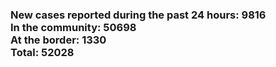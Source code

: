 ### New cases reported during the past 24 hours: 9816<br/>In the community: 50698<br/>At the border: 1330<br/>Total: 52028